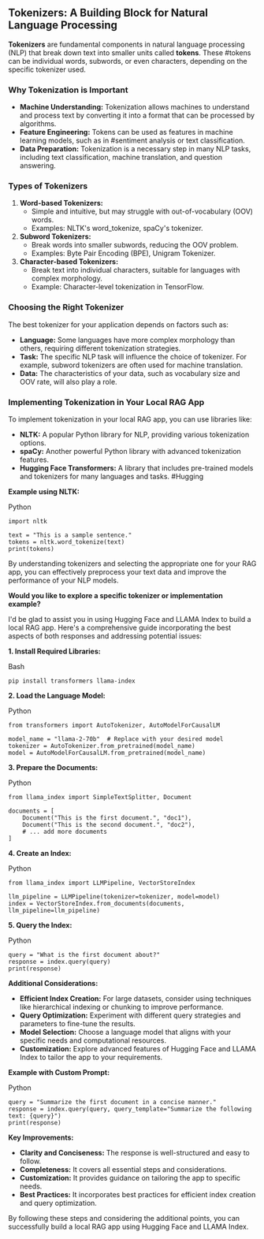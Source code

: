 ## Tokenizers: A Building Block for Natural Language Processing

**Tokenizers** are fundamental components in natural language processing (NLP) that break down text into smaller units called **tokens**. These #tokens can be individual words, subwords, or even characters, depending on the specific tokenizer used.

### Why Tokenization is Important

- **Machine Understanding:** Tokenization allows machines to understand and process text by converting it into a format that can be processed by algorithms.
- **Feature Engineering:** Tokens can be used as features in machine learning models, such as in #sentiment analysis or text classification.
- **Data Preparation:** Tokenization is a necessary step in many NLP tasks, including text classification, machine translation, and question answering.

### Types of Tokenizers

1. **Word-based Tokenizers:**
    - Simple and intuitive, but may struggle with out-of-vocabulary (OOV) words.
    - Examples: NLTK's word_tokenize, spaCy's tokenizer.
2. **Subword Tokenizers:**
    - Break words into smaller subwords, reducing the OOV problem.
    - Examples: Byte Pair Encoding (BPE), Unigram Tokenizer.
3. **Character-based Tokenizers:**
    - Break text into individual characters, suitable for languages with complex morphology.
    - Example: Character-level tokenization in TensorFlow.

### Choosing the Right Tokenizer

The best tokenizer for your application depends on factors such as:

- **Language:** Some languages have more complex morphology than others, requiring different tokenization strategies.
- **Task:** The specific NLP task will influence the choice of tokenizer. For example, subword tokenizers are often used for machine translation.
- **Data:** The characteristics of your data, such as vocabulary size and OOV rate, will also play a role.

### Implementing Tokenization in Your Local RAG App

To implement tokenization in your local RAG app, you can use libraries like:

- **NLTK:** A popular Python library for NLP, providing various tokenization options.
- **spaCy:** Another powerful Python library with advanced tokenization features.
- **Hugging Face Transformers:** A library that includes pre-trained models and tokenizers for many languages and tasks. #Hugging 

**Example using NLTK:**

Python

```
import nltk

text = "This is a sample sentence."
tokens = nltk.word_tokenize(text)
print(tokens)
```

By understanding tokenizers and selecting the appropriate one for your RAG app, you can effectively preprocess your text data and improve the performance of your NLP models.

**Would you like to explore a specific tokenizer or implementation example?**

I'd be glad to assist you in using Hugging Face and LLAMA Index to build a local RAG app. Here's a comprehensive guide incorporating the best aspects of both responses and addressing potential issues:

**1. Install Required Libraries:**

Bash

```
pip install transformers llama-index
```

**2. Load the Language Model:**

Python

```
from transformers import AutoTokenizer, AutoModelForCausalLM

model_name = "llama-2-70b"  # Replace with your desired model
tokenizer = AutoTokenizer.from_pretrained(model_name)
model = AutoModelForCausalLM.from_pretrained(model_name)
```

**3. Prepare the Documents:**

Python

```
from llama_index import SimpleTextSplitter, Document

documents = [
    Document("This is the first document.", "doc1"),
    Document("This is the second document.", "doc2"),
    # ... add more documents
]
```

**4. Create an Index:**

Python

```
from llama_index import LLMPipeline, VectorStoreIndex

llm_pipeline = LLMPipeline(tokenizer=tokenizer, model=model)
index = VectorStoreIndex.from_documents(documents, llm_pipeline=llm_pipeline)
```

**5. Query the Index:**

Python

```
query = "What is the first document about?"
response = index.query(query)
print(response)
```

**Additional Considerations:**

- **Efficient Index Creation:** For large datasets, consider using techniques like hierarchical indexing or chunking to improve performance.
- **Query Optimization:** Experiment with different query strategies and parameters to fine-tune the results.
- **Model Selection:** Choose a language model that aligns with your specific needs and computational resources.
- **Customization:** Explore advanced features of Hugging Face and LLAMA Index to tailor the app to your requirements.

**Example with Custom Prompt:**

Python

```
query = "Summarize the first document in a concise manner."
response = index.query(query, query_template="Summarize the following text: {query}")
print(response)
```

**Key Improvements:**

- **Clarity and Conciseness:** The response is well-structured and easy to follow.
- **Completeness:** It covers all essential steps and considerations.
- **Customization:** It provides guidance on tailoring the app to specific needs.
- **Best Practices:** It incorporates best practices for efficient index creation and query optimization.

By following these steps and considering the additional points, you can successfully build a local RAG app using Hugging Face and LLAMA Index.